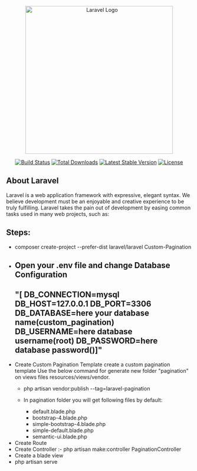 <p align="center"><a href="https://laravel.com" target="_blank"><img src="https://raw.githubusercontent.com/laravel/art/master/logo-lockup/5%20SVG/2%20CMYK/1%20Full%20Color/laravel-logolockup-cmyk-red.svg" width="400" alt="Laravel Logo"></a></p>

<p align="center">
<a href="https://travis-ci.org/laravel/framework"><img src="https://travis-ci.org/laravel/framework.svg" alt="Build Status"></a>
<a href="https://packagist.org/packages/laravel/framework"><img src="https://img.shields.io/packagist/dt/laravel/framework" alt="Total Downloads"></a>
<a href="https://packagist.org/packages/laravel/framework"><img src="https://img.shields.io/packagist/v/laravel/framework" alt="Latest Stable Version"></a>
<a href="https://packagist.org/packages/laravel/framework"><img src="https://img.shields.io/packagist/l/laravel/framework" alt="License"></a>
</p>

## About Laravel

Laravel is a web application framework with expressive, elegant syntax. We believe development must be an enjoyable and creative experience to be truly fulfilling. Laravel takes the pain out of development by easing common tasks used in many web projects, such as:

## Steps:
- composer create-project --prefer-dist laravel/laravel Custom-Pagination
- Open your .env file and change Database Configuration
    -
    "[ DB_CONNECTION=mysql
    DB_HOST=127.0.0.1
    DB_PORT=3306
    DB_DATABASE=here your database name(custom_pagination)
    DB_USERNAME=here database username(root)
    DB_PASSWORD=here database password()]"
    -
-  Create Custom Pagination Template
    create a custom pagination template Use the below command for generate new folder "pagination" on views 
    files resources/views/vendor.
    - php artisan vendor:publish --tag=laravel-pagination

    - In pagination folder you will get following files by default:
        - default.blade.php
        - bootstrap-4.blade.php
        - simple-bootstrap-4.blade.php
        - simple-default.blade.php
        - semantic-ui.blade.php
-  Create Route 
-  Create Controller :- php artisan make:controller PaginationController
-  Create a blade view
-  php artisan serve


	
